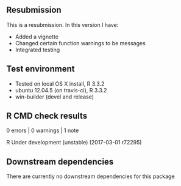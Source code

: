 ## Resubmission
This is a resubmission. In this version I have:
  
* Added a vignette
* Changed certain function warnings to be messages
* Integrated testing


## Test environment
* Tested on local OS X install, R 3.3.2
* ubuntu 12.04.5 (on travis-ci), R 3.3.2
* win-builder (devel and release)


## R CMD check results
0 errors | 0 warnings | 1 note

R Under development (unstable) (2017-03-01 r72295)


## Downstream dependencies
There are currently no downstream dependencies for this package